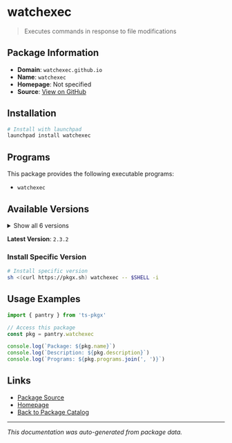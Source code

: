 # watchexec

> Executes commands in response to file modifications

## Package Information

- **Domain**: `watchexec.github.io`
- **Name**: `watchexec`
- **Homepage**: Not specified
- **Source**: [View on GitHub](https://github.com/pkgxdev/pantry/tree/main/projects/watchexec.github.io/package.yml)

## Installation

```bash
# Install with launchpad
launchpad install watchexec
```

## Programs

This package provides the following executable programs:

- `watchexec`

## Available Versions

<details>
<summary>Show all 6 versions</summary>

- `2.3.2`, `2.3.1`, `2.3.0`, `2.2.1`, `2.2.0`
- `2.1.2`

</details>

**Latest Version**: `2.3.2`

### Install Specific Version

```bash
# Install specific version
sh <(curl https://pkgx.sh) watchexec -- $SHELL -i
```

## Usage Examples

```typescript
import { pantry } from 'ts-pkgx'

// Access this package
const pkg = pantry.watchexec

console.log(`Package: ${pkg.name}`)
console.log(`Description: ${pkg.description}`)
console.log(`Programs: ${pkg.programs.join(', ')}`)
```

## Links

- [Package Source](https://github.com/pkgxdev/pantry/tree/main/projects/watchexec.github.io/package.yml)
- [Homepage](#)
- [Back to Package Catalog](../package-catalog.md)

---

*This documentation was auto-generated from package data.*
